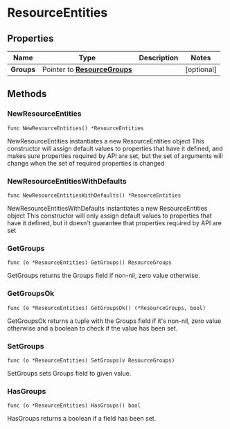 # ResourceEntities

## Properties

|Name | Type | Description | Notes|
|------------ | ------------- | ------------- | -------------|
|**Groups** | Pointer to [**ResourceGroups**](ResourceGroups.md) |  | [optional] |

## Methods

### NewResourceEntities

`func NewResourceEntities() *ResourceEntities`

NewResourceEntities instantiates a new ResourceEntities object
This constructor will assign default values to properties that have it defined,
and makes sure properties required by API are set, but the set of arguments
will change when the set of required properties is changed

### NewResourceEntitiesWithDefaults

`func NewResourceEntitiesWithDefaults() *ResourceEntities`

NewResourceEntitiesWithDefaults instantiates a new ResourceEntities object
This constructor will only assign default values to properties that have it defined,
but it doesn't guarantee that properties required by API are set

### GetGroups

`func (o *ResourceEntities) GetGroups() ResourceGroups`

GetGroups returns the Groups field if non-nil, zero value otherwise.

### GetGroupsOk

`func (o *ResourceEntities) GetGroupsOk() (*ResourceGroups, bool)`

GetGroupsOk returns a tuple with the Groups field if it's non-nil, zero value otherwise
and a boolean to check if the value has been set.

### SetGroups

`func (o *ResourceEntities) SetGroups(v ResourceGroups)`

SetGroups sets Groups field to given value.

### HasGroups

`func (o *ResourceEntities) HasGroups() bool`

HasGroups returns a boolean if a field has been set.


